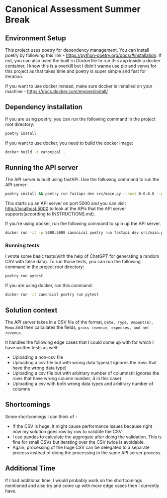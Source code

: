 # Canonical Assessment Summer Break

## Environment Setup

This project uses poetry for dependency management. You can install poetry by following this link - https://python-poetry.org/docs/#installation.
If not, you can also used the built-in Dockerfile to run this app inside a docker container, I know this is a overkill but I didn't wanna use pip and venvs for this project as that takes time and poetry is super simple and fast for iteration.

If you want to use docker instead, make sure docker is installed on your machine - https://docs.docker.com/engine/install/

## Dependency installation

If you are using poetry, you can run the following command in the project root directory:

```bash
poetry install
```

If you want to use docker, you need to build the docker image:

```bash
docker build -t canonical .
```

## Running the API server

The API server is built using fastAPI. Use the following command to run the API server:

```bash
poetry install && poetry run fastapi dev src/main.py --host 0.0.0.0 --port 5000
```

This starts up an API server on port 5000 and you can visit [http://localhost:5000](http://localhost:5000/docs) to look at the APIs that the API server supports(according to INSTRUCTIONS.md).

If you're using docker, run the following command to spin up the API server.

```bash
docker run -it -p 5000:5000 canonical poetry run fastapi dev src/main.py --host 0.0.0.0 --port 5000
```

### Running tests

I wrote some basic tests(with the help of ChatGPT for generating a random CSV with false data). To run those tests, you can run the following command in the project root directory:

```bash
poetry run pytest
```

If you are using docker, run this command:

```bash
docker run -it canonical poetry run pytest
```

## Solution context

The API server takes in a CSV file of the format, `Date, Type, Amount($), Memo` and then calculates the fields, `gross revenue, expenses, and net revenue`.

It handles the following edge cases that I could come up with for which I have written tests as well-

-   Uploading a non-csv file
-   Uploading a csv file but with wrong data types(it ignores the rows that have the wrong data type)
-   Uploading a csv file but with arbitrary number of columns(it ignores the rows that have wrong column number, 4 in this case)
-   Uploading a csv with both wrong data types and arbitrary number of columns

## Shortcomings

Some shortcomings I can think of -

-   If the CSV is huge, it might cause performance issues because right now my solution goes row by row to validate the CSV.
-   I use pandas to calculate the aggregate after doing the validation. This is fine for small CSVs but iterating over the CSV twice is avoidable.
-   Again, processing of the huge CSV can be delegated to a separate process instead of doing the processing in the same API server process.

## Additional Time

If I had additional time, I would probably work on the shortcomings mentioned and also try and come up with more edge cases then I currently have.
